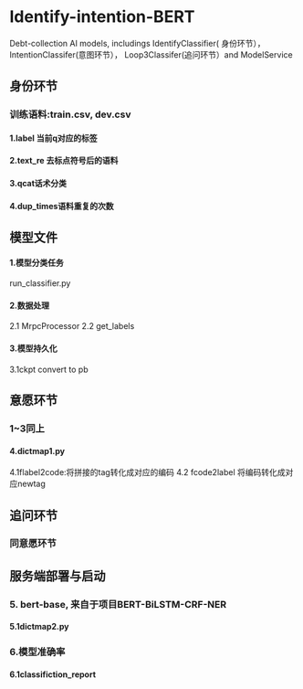 # Identify-intention-BERT
Debt-collection AI models, includings IdentifyClassifier( 身份环节），IntentionClassifer(意图环节）， Loop3Classifer(追问环节）and ModelService
## 身份环节
### 训练语料:train.csv, dev.csv
#### 1.label 当前q对应的标签
#### 2.text_re 去标点符号后的语料
#### 3.qcat话术分类
#### 4.dup_times语料重复的次数
## 模型文件
#### 1.模型分类任务
run_classifier.py
#### 2.数据处理
 2.1 MrpcProcessor
 2.2 get_labels
#### 3.模型持久化
 3.1ckpt convert to pb

## 意愿环节
### 1~3同上
#### 4.dictmap1.py
 4.1flabel2code:将拼接的tag转化成对应的编码
 4.2 fcode2label 将编码转化成对应newtag
## 追问环节
### 同意愿环节


## 服务端部署与启动
### 5. bert-base, 来自于项目BERT-BiLSTM-CRF-NER
 #### 5.1dictmap2.py
### 6.模型准确率
####  6.1classifiction_report
